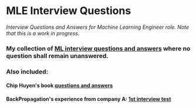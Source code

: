 # MLE Interview Questions
*Interview Questions and Answers for Machine Learning Engineer role. Note that this is a work in progress.*

### My collection of [ML interview questions and answers](my-qna-collections.md) where no question shall remain unanswered.

### Also included:
#### Chip Huyen's book [questions and answers](ml-interviews-book/ml-interviews-book.md) 
#### BackPropagation's experience from company A: [1st interview test](https://github.com/backpropagation64/mle-interview-questions/blob/main/Company_A_Questions.md)
